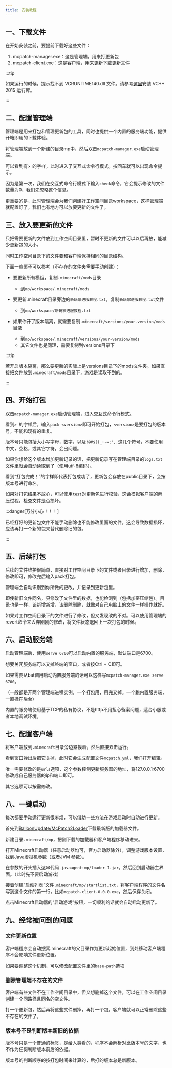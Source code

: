 ```yaml
---
title: 安装教程
---
```


## 一、下载文件

在开始安装之前，要提前下载好这些文件：

1. mcpatch-manager.exe：这是管理端，用来打更新包
2. mcpatch-client.exe：这是客户端，用来更新下载更新文件

:::tip

如果运行的时候，提示找不到 VCRUNTIME140.dll 文件。请参考[这里](../faq.md#由于找不到VCRUNTIME140.dll，无法继续执行代码)安装 VC++ 2015 运行库。

:::

## 二、配置管理端

管理端是用来打包和管理更新包的工具，同时也提供一个内置的服务端功能，提供开箱即用的下载体验。

将管理端放到一个新建的目录mp中，然后双击`mcpatch-manager.exe`启动管理端。

可以看到有`> `的字样，此时进入了交互式命令行模式。按回车就可以出现命令提示。

因为是第一次，我们在交互式命令行模式下输入`check`命令，它会提示修改的文件数量为0，我们先忽略这个信息。

更重要的是，此时管理端会为我们创建好工作空间目录workspace，这样管理端就配置好了，我们也有地方可以放要更新的文件了。

## 三、放入要更新的文件

只把需要更新的文件放到工作空间目录里，暂时不更新的文件可以以后再放，能减少更新包的大小。

同时工作空间目录下的文件要和客户端保持相同的目录结构。

下面一些栗子可以参考（不存在的文件夹需要手动创建）：

+ 要更新所有模组，复制`.minecraft/mods`目录
  + 到`mp/workspace/.minecraft/mods`

+ 要更新.minecraft目录旁边的`新玩家进服教程.txt`，复制`新玩家进服教程.txt`文件
  + 到`mp/workspace/新玩家进服教程.txt`

+ 如果你开了版本隔离，就需要复制`.minecraft/versions/your-version/mods`目录
  + 到`mp/workspace/.minecraft/versions/your-version/mods`
  + 其它文件也是同理，需要复制到versions目录下

:::tip

若开启版本隔离，那么要更新的实际上是versions目录下的mods文件夹。如果直接把文件放到`.minecraft/mods`目录下，游戏是读取不到的。

:::

## 四、开始打包

双击`mcpatch-manager.exe`启动管理端，进入交互式命令行模式。

看到`> `的字样后。输入`pack <version>`即可开始打包，`<version>`是要打包的版本号，不能和现有的重复。

版本号只能包括大小写字母，数字，以及`!@#$()_+-=;',.`这几个符号，不要使用中文，空格，或其它字符，会出问题。

如果你想给这个版本增加更新记录的话，把更新记录写在管理端目录的`logs.txt`文件里就会自动读取到了（使用utf-8编码）。

看到“打包完成！”的字样即代表打包成功了，更新包会存放在public目录下，会按版本号进行命名。

如果对打包结果不放心，可以使用`test`对更新包进行校验，这会模拟客户端的解压过程，检查文件是否损坏。

:::danger[万分小心！！！]

已经打好的更新包文件不能手动删除也不能修改里面的文件，这会导致数据损坏，应该再打一个新的包来替代删除旧的包。

:::

## 五、后续打包

后续的文件维护很简单，直接对工作空间目录下的文件或者目录进行增加，删除，修改即可，修改完后输入pack打包。

管理端会自动识别到你所做的更改，并记录到更新包里。

即使新旧文件同名，只修改了文件里的数据，也能检测到（包括加密压缩包）。目录也是一样，该新增新增，该删除删除，就像对自己电脑上的文件一样操作就好。

如果对工作空间目录下的文件进行了修改，但又发现改的不对。可以使用管理端的revert命令来丢弃刚刚的修改，将文件状态退回上一次打包的时候。

## 六、启动服务端

启动管理端后，使用`serve 6700`可以启动内置的服务端，默认端口是6700。

想要关闭服务端可以叉掉终端的窗口，或者按Ctrl + C即可。

如果需要从bat调用启动内置服务端的话可以这样写`mcpatch-manager.exe serve 6700`。

（一般都是开两个管理端进程实例，一个打包用，用完叉掉。一个跑内置服务端，一直挂在后台）

内置的服务端使用基于TCP的私有协议，不是http不用担心备案问题，适合小服或者本地调试环境。

## 七、配置客户端

将客户端放到`.minecraft`目录旁边紧挨着，然后直接双击运行。

看到窗口弹出后把它关掉，此时它会生成配置文件`mcpatch.yml`，我们打开编辑。

唯一需要修改的是`urls`选项，这个参数控制更新服务器的地址，将127.0.0.1:6700修改成自己服务器的ip和端口即可。

其它选项可以按需修改。

## 八、一键启动

每次都要手动运行更新很麻烦，可以借助一些方法在游戏启动时自动进行更新。

首先到[BalloonUpdate/McPatch2Loader](https://github.com/BalloonUpdate/McPatch2Loader/releases)下载最新版的加载器文件。

新建目录`.minecraft/mp`，把刚下载的加载器和客户端程序移动进来。

打开Minecraft启动器（任意启动器均可，官方启动器除外），调整游戏版本设置，找到Java虚拟机参数（或者JVM 参数）。

在参数的开头插入这串代码`-javaagent:mp/loader-1.jar`，然后回到启动器主界面。（此时先不要启动游戏）

接着创建“启动列表”文件`.minecraft/mp/startlist.txt`，将客户端程序的文件名写到这个文件的第一行，比如`mcpatch-client-0.0.0.exe`，然后保存关闭。

点击Minecraft启动器的“启动游戏”按钮，一切顺利的话就会自动启动更新了。

## 九、经常被问到的问题

### 文件更新位置

客户端程序会自动搜索.minecraft的父目录作为更新起始位置，到处移动客户端程序不会影响文件更新位置。

如果要调整这个机制，可以修改配置文件里的`base-path`选项

### 删除管理端不存在的文件

客户端有些文件不在工作空间目录中，但又想删掉这个文件，可以在工作空间目录创建一个同路径且同名的空文件。

打一个更新包，然后再将这些文件删掉，再打一个包，客户端就可以正常删除这些不存在的文件了。

### 版本号不是判断版本新旧的依据

版本号只是一个普通的标签，是给人类看的，程序不会解析对比版本号的文字，也不作为任何判断版本前后的依据。

版本号的判断顺序的按打包时间来计算的，后打的版本总是新版本。